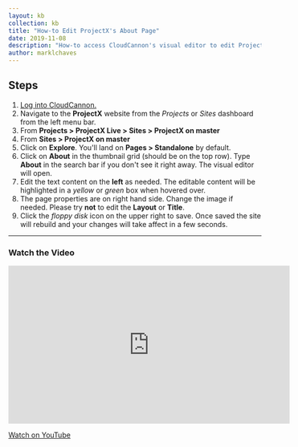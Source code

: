 ```yaml
---
layout: kb
collection: kb
title: "How-to Edit ProjectX's About Page"
date: 2019-11-08
description: "How-to access CloudCannon's visual editor to edit ProjectX's About page (standalone page)."
author: marklchaves
---
```

## Steps

1. [Log into CloudCannon.](https://app.cloudcannon.com/users/sign_in)
2. Navigate to the **ProjectX** website from the _Projects_ or _Sites_ dashboard from the left menu bar.
3. From **Projects > ProjectX Live > Sites > ProjectX on master**
4. From **Sites > ProjectX on master**
5. Click on **Explore**. You'll land on **Pages > Standalone** by default.
6. Click on **About** in the thumbnail grid (should be on the top row). Type **About** in the search bar if you don't see it right away. The visual editor will open.
7. Edit the text content on the **left** as needed. The editable content will be highlighted in a _yellow_ or _green_ box when hovered over.
8. The page properties are on right hand side. Change the image if needed. Please try **not** to edit the **Layout** or **Title**.
9. Click the _floppy disk_ icon on the upper right to save. Once saved the site will rebuild and your changes will take affect in a few seconds.

---

### Watch the Video

<iframe width="560" height="315" src="https://www.youtube.com/embed/hlYyYpw8H7w" frameborder="0" allowfullscreen></iframe>

[Watch on YouTube](https://youtu.be/hlYyYpw8H7w "How-to Edit ProjectX's About Page Screencast")